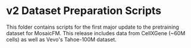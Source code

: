 # v2 Dataset Preparation Scripts

This folder contains scripts for the first major update to the pretraining dataset for MosaicFM.
This release includes data from CellXGene (~60M cells) as well as Vevo's Tahoe-100M dataset.


